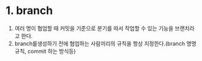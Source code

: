 # 1. branch
1. 여러 명이 협업할 때 커밋을 기준으로 분기를 따서 작업할 수 있는 기능을 브랜치라고 한다.
2. branch를생성하기 전에 협업하는 사람끼리의 규칙을 항상 지정한다.(branch 명명규칙, commit 하는 방식등)